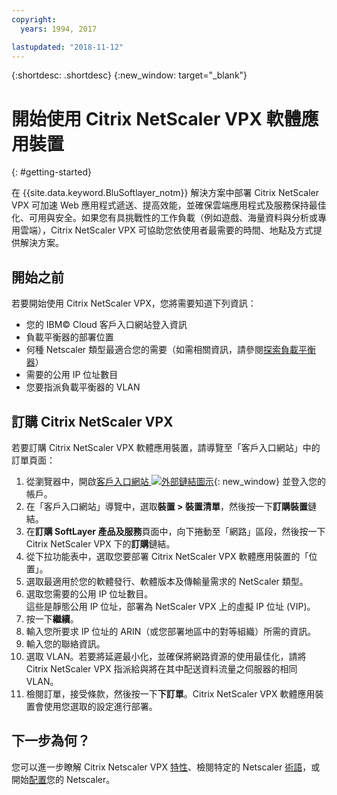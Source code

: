 ```yaml
---
copyright:
  years: 1994, 2017

lastupdated: "2018-11-12"
---
```


{:shortdesc: .shortdesc}
{:new_window: target="_blank"}

# 開始使用 Citrix NetScaler VPX 軟體應用裝置
{: #getting-started}

在 {{site.data.keyword.BluSoftlayer_notm}} 解決方案中部署 Citrix NetScaler VPX 可加速 Web 應用程式遞送、提高效能，並確保雲端應用程式及服務保持最佳化、可用與安全。如果您有具挑戰性的工作負載（例如遊戲、海量資料與分析或專用雲端），Citrix NetScaler VPX 可協助您依使用者最需要的時間、地點及方式提供解決方案。

## 開始之前
若要開始使用 Citrix NetScaler VPX，您將需要知道下列資訊：

* 您的 IBM© Cloud 客戶入口網站登入資訊
* 負載平衡器的部署位置
* 何種 Netscaler 類型最適合您的需要（如需相關資訊，請參閱[探索負載平衡器](/docs/infrastructure/loadbalancer-service?topic=loadbalancer-service-explore)）
* 需要的公用 IP 位址數目
* 您要指派負載平衡器的 VLAN

## 訂購 Citrix NetScaler VPX

若要訂購 Citrix NetScaler VPX 軟體應用裝置，請導覽至「客戶入口網站」中的訂單頁面：

1. 從瀏覽器中，開啟[客戶入口網站 ![外部鏈結圖示](../../icons/launch-glyph.svg "外部鏈結圖示")](https://control.softlayer.com/){: new_window} 並登入您的帳戶。
2. 在「客戶入口網站」導覽中，選取**裝置 > 裝置清單**，然後按一下**訂購裝置**鏈結。
3. 在**訂購 SoftLayer 產品及服務**頁面中，向下捲動至「網路」區段，然後按一下 Citrix NetScaler VPX 下的**訂購**鏈結。
4. 從下拉功能表中，選取您要部署 Citrix NetScaler VPX 軟體應用裝置的「位置」。  
5. 選取最適用於您的軟體發行、軟體版本及傳輸量需求的 NetScaler 類型。
6. 選取您需要的公用 IP 位址數目。  
	這些是靜態公用 IP 位址，部署為 NetScaler VPX 上的虛擬 IP 位址 (VIP)。
7. 按一下**繼續**。
8. 輸入您所要求 IP 位址的 ARIN（或您部署地區中的對等組織）所需的資訊。
9. 輸入您的聯絡資訊。
10. 選取 VLAN。若要將延遲最小化，並確保將網路資源的使用最佳化，請將 Citrix NetScaler VPX 指派給與將在其中配送資料流量之伺服器的相同 VLAN。
11. 檢閱訂單，接受條款，然後按一下**下訂單**。Citrix NetScaler VPX 軟體應用裝置會使用您選取的設定進行部署。

## 下一步為何？

您可以進一步瞭解 Citrix Netscaler VPX [特性](/docs/infrastructure/citrix-netscaler-vpx?topic=citrix-netscaler-vpx-about-citrix-netscaler-vpx)、檢閱特定的 Netscaler [術語](/docs/infrastructure/citrix-netscaler-vpx?topic=citrix-netscaler-vpx-citrix-netscaler-vpx-terminology)，或開始[配置](/docs/infrastructure/citrix-netscaler-vpx?topic=citrix-netscaler-vpx-basic-load-balancing-configuration)您的 Netscaler。
